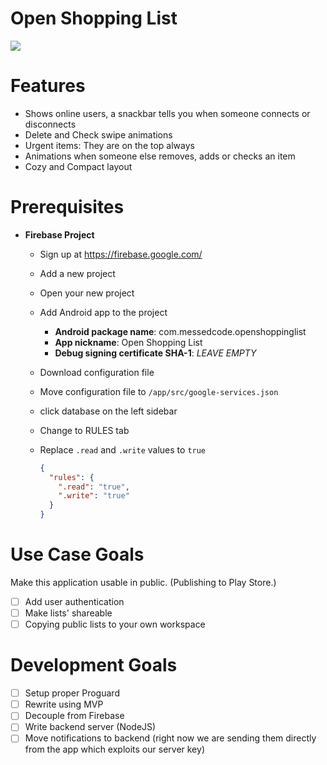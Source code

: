 # Open Shopping List

![](https://i.imgur.com/rbqwXdk.gif)

# Features
- Shows online users, a snackbar tells you when someone connects or disconnects
- Delete and Check swipe animations
- Urgent items: They are on the top always
- Animations when someone else removes, adds or checks an item
- Cozy and Compact layout

# Prerequisites
- **Firebase Project**
  - Sign up at https://firebase.google.com/
  - Add a new project
  - Open your new project
  - Add Android app to the project
    - **Android package name**: com.messedcode.openshoppinglist
    - **App nickname**: Open Shopping List
    - **Debug signing certificate SHA-1**: *LEAVE EMPTY*
  - Download configuration file
  - Move configuration file to `/app/src/google-services.json`
  - click database on the left sidebar
  - Change to RULES tab
  - Replace `.read` and `.write` values to `true`

    ```json
    {
      "rules": {
        ".read": "true",
        ".write": "true"
      }
    }
    ```

# Use Case Goals
Make this application usable in public. (Publishing to Play Store.)

- [ ] Add user authentication
- [ ] Make lists' shareable
- [ ] Copying public lists to your own workspace

# Development Goals
- [ ] Setup proper Proguard
- [ ] Rewrite using MVP
- [ ] Decouple from Firebase
- [ ] Write backend server (NodeJS)
- [ ] Move notifications to backend (right now we are sending them directly from the app which exploits our server key)